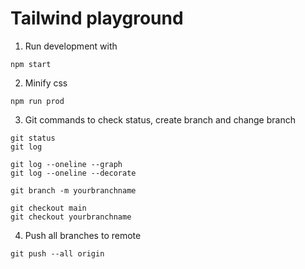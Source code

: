 # Tailwind playground

1. Run development with
```
npm start
```

2. Minify css

```
npm run prod
```

3. Git commands to check status, create branch and change branch

```
git status
git log

git log --oneline --graph
git log --oneline --decorate

git branch -m yourbranchname

git checkout main
git checkout yourbranchname
```

4. Push all branches to remote

```
git push --all origin
```

